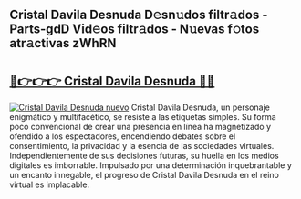 ## Cristal Davila Desnuda D𝚎sn𝚞dos filtr𝚊dos - Parts-gdD Vid𝚎os filtr𝚊dos - N𝚞evas f𝚘tos atr𝚊ctivas zWhRN

# <h2><a href="http://mba7vy.tromn.icu/?c=Cristal+Davila+Desnuda">🔗👉👉👉 Cristal Davila Desnuda 🔗🔗</a></h2>

[![Cristal Davila Desnuda nuevo](https://i.imgur.com/pEAQMta.gif)](http://mba7vy.tromn.icu/?c=Cristal+Davila+Desnuda)
Cristal Davila Desnuda, un personaje enigmático y multifacético, se resiste a las etiquetas simples. Su forma poco convencional de crear una presencia en línea ha magnetizado y ofendido a los espectadores, encendiendo debates sobre el consentimiento, la privacidad y la esencia de las sociedades virtuales. Independientemente de sus decisiones futuras, su huella en los medios digitales es imborrable. Impulsado por una determinación inquebrantable y un encanto innegable, el progreso de Cristal Davila Desnuda en el reino virtual es implacable.

